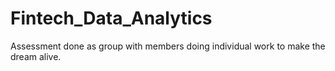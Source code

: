 # Fintech_Data_Analytics
Assessment done as group with members doing individual work to make the dream alive.
